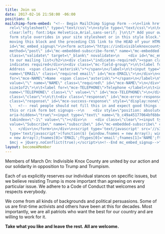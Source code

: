 ```yaml
---
title: Join us
date: 2017-02-16 21:58:00 -06:00
position: 6
mailchimp-form-embed: "<!-- Begin MailChimp Signup Form -->\n<link href=\"//cdn-images.mailchimp.com/embedcode/classic-10_7.css\"
  rel=\"stylesheet\" type=\"text/css\">\n<style type=\"text/css\">\n\t#mc_embed_signup{background:#fff;
  clear:left; font:14px Helvetica,Arial,sans-serif; }\n\t/* Add your own MailChimp
  form style overrides in your site stylesheet or in this style block.\n\t   We recommend
  moving this block and the preceding CSS link to the HEAD of your HTML file. */\n</style>\n<div
  id=\"mc_embed_signup\">\n<form action=\"https://indivisibleknoxcounty.us15.list-manage.com/subscribe/post?u=c49a45177064bf6bbe5bb68e4&amp;id=4f476e8b28\"
  method=\"post\" id=\"mc-embedded-subscribe-form\" name=\"mc-embedded-subscribe-form\"
  class=\"validate\" target=\"_blank\" novalidate>\n    <div id=\"mc_embed_signup_scroll\">\n\t<h2>Subscribe
  to our mailing list</h2>\n<div class=\"indicates-required\"><span class=\"asterisk\">*</span>
  indicates required</div>\n<div class=\"mc-field-group\">\n\t<label for=\"mce-EMAIL\">Email
  Address  <span class=\"asterisk\">*</span>\n</label>\n\t<input type=\"email\" value=\"\"
  name=\"EMAIL\" class=\"required email\" id=\"mce-EMAIL\">\n</div>\n<div class=\"mc-field-group\">\n\t<label
  for=\"mce-NAME\">Name  <span class=\"asterisk\">*</span>\n</label>\n\t<input type=\"text\"
  value=\"\" name=\"NAME\" class=\"required\" id=\"mce-NAME\">\n</div>\n<div class=\"mc-field-group
  size1of2\">\n\t<label for=\"mce-TELEPHONE\">Telephone </label>\n\t<input type=\"number\"
  name=\"TELEPHONE\" class=\"\" value=\"\" id=\"mce-TELEPHONE\">\n</div>\n\t<div id=\"mce-responses\"
  class=\"clear\">\n\t\t<div class=\"response\" id=\"mce-error-response\" style=\"display:none\"></div>\n\t\t<div
  class=\"response\" id=\"mce-success-response\" style=\"display:none\"></div>\n\t</div>
  \   <!-- real people should not fill this in and expect good things - do not remove
  this or risk form bot signups-->\n    <div style=\"position: absolute; left: -5000px;\"
  aria-hidden=\"true\"><input type=\"text\" name=\"b_c49a45177064bf6bbe5bb68e4_4f476e8b28\"
  tabindex=\"-1\" value=\"\"></div>\n    <div class=\"clear\"><input type=\"submit\"
  value=\"Subscribe\" name=\"subscribe\" id=\"mc-embedded-subscribe\" class=\"button\"></div>\n
  \   </div>\n</form>\n</div>\n<script type='text/javascript' src='//s3.amazonaws.com/downloads.mailchimp.com/js/mc-validate.js'></script><script
  type='text/javascript'>(function($) {window.fnames = new Array(); window.ftypes
  = new Array();fnames[0]='EMAIL';ftypes[0]='email';fnames[1]='NAME';ftypes[1]='text';fnames[2]='TELEPHONE';ftypes[2]='number';}(jQuery));var
  $mcj = jQuery.noConflict(true);</script>\n<!--End mc_embed_signup-->"
layout: becomeAMember
---
```


Members of March On: Indivisible Knox County are united by our action and our solidarity in opposition to Trump and Trumpism. 

Each of us explicitly reserves our individual stances on specific issues, but we believe resisting Trump is more important than agreeing on every particular issue. We adhere to a Code of Conduct that welcomes and respects everybody.

We come from all kinds of backgrounds and political persuasions. Some of us are first-time activists and others have been at this for decades. Most importantly, we are all patriots who want the best for our country and are willing to work for it.

**Take what you like and leave the rest. All are welcome.**
